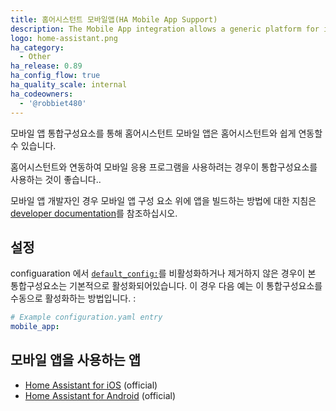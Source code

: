 ```yaml
---
title: 홈어시스턴트 모바일앱(HA Mobile App Support)
description: The Mobile App integration allows a generic platform for integrating with mobile apps.
logo: home-assistant.png
ha_category:
  - Other
ha_release: 0.89
ha_config_flow: true
ha_quality_scale: internal
ha_codeowners:
  - '@robbiet480'
---
```


모바일 앱 통합구성요소를 통해 홈어시스턴트 모바일 앱은 홈어시스턴트와 쉽게 연동할 수 있습니다.

홈어시스턴트와 연동하여 모바일 응용 프로그램을 사용하려는 경우이 통합구성요소를 사용하는 것이 좋습니다..

모바일 앱 개발자인 경우 모바일 앱 구성 요소 위에 앱을 빌드하는 방법에 대한 지침은 [developer documentation](https://developers.home-assistant.io/docs/en/app_integration_index.html)를 참조하십시오. 

## 설정

 configuaration 에서 [`default_config:`](https://www.home-assistant.io/integrations/default_config/)를 비활성화하거나 제거하지 않은 경우이 본 통합구성요소는 기본적으로 활성화되어있습니다. 이 경우 다음 예는 이 통합구성요소를 수동으로 활성화하는 방법입니다. :

```yaml
# Example configuration.yaml entry
mobile_app:
```

## 모바일 앱을 사용하는 앱

- [Home Assistant for iOS](https://apps.apple.com/us/app/home-assistant/id1099568401?ls=1) (official)
- [Home Assistant for Android](https://play.google.com/store/apps/details?id=io.homeassistant.companion.android) (official)
